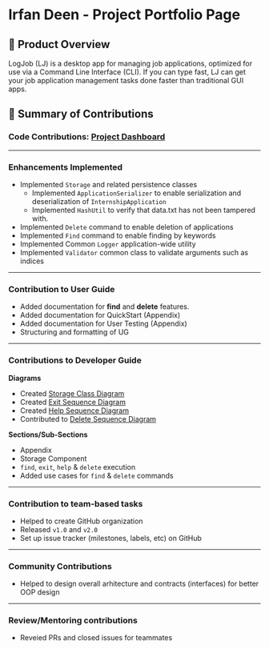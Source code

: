 # Irfan Deen - Project Portfolio Page

## 📌 Product Overview
LogJob (LJ) is a desktop app for managing job applications, optimized for use via a Command Line Interface (CLI). If you can type fast, LJ can get your job application management tasks done faster than traditional GUI apps.

## 🚀 Summary of Contributions

### **Code Contributions:** [Project Dashboard](https://nus-cs2113-ay2425s2.github.io/tp-dashboard/?search=&sort=groupTitle&sortWithin=title&timeframe=commit&mergegroup=&groupSelect=groupByRepos&breakdown=true&checkedFileTypes=docs~functional-code~test-code~other&since=2025-02-21&tabOpen=true&tabType=authorship&tabAuthor=irfandeen&tabRepo=AY2425S2-CS2113-T11a-2%2Ftp%5Bmaster%5D&authorshipIsMergeGroup=false&authorshipFileTypes=docs~functional-code~test-code~other&authorshipIsBinaryFileTypeChecked=false&authorshipIsIgnoredFilesChecked=false)
___
###  **Enhancements Implemented**
- Implemented `Storage` and related persistence classes
   - Implemented `ApplicationSerializer` to enable serialization and deserialization of `InternshipApplication`
   - Implemented `HashUtil` to verify that data.txt has not been tampered with.
- Implemented `Delete` command to enable deletion of applications
- Implemented `Find` command to enable finding by keywords
- Implemented Common `Logger` application-wide utility
- Implemented `Validator` common class to validate arguments such as indices
___
###  **Contribution to User Guide**
- Added documentation for **find** and **delete** features.
- Added documentation for QuickStart (Appendix)
- Added documentation for User Testing (Appendix)
- Structuring and formatting of UG
___
###  **Contributions to Developer Guide**

**Diagrams**
-   Created [Storage Class Diagram](../diagrams/class-diagrams/StorageClassDiagram.png)
- Created [Exit Sequence Diagram](../diagrams/sequence-diagrams/exit-sequence.png)
- Created [Help Sequence Diagram](../diagrams/sequence-diagrams/help-sequence.png)
- Contributed to [Delete Sequence Diagram](../diagrams/sequence-diagrams/delete-sequence.png) 

**Sections/Sub-Sections**
- Appendix
- Storage Component
- `find`, `exit`, `help` & `delete` execution
- Added use cases for `find` & `delete` commands

___
### Contribution to team-based tasks
- Helped to create GitHub organization 
- Released `v1.0` and `v2.0`
- Set up issue tracker (milestones, labels, etc) on GitHub

___
### Community Contributions
- Helped to design overall arhitecture and contracts (interfaces) for better OOP design
___
### Review/Mentoring contributions
- Reveied PRs and closed issues for teammates 
